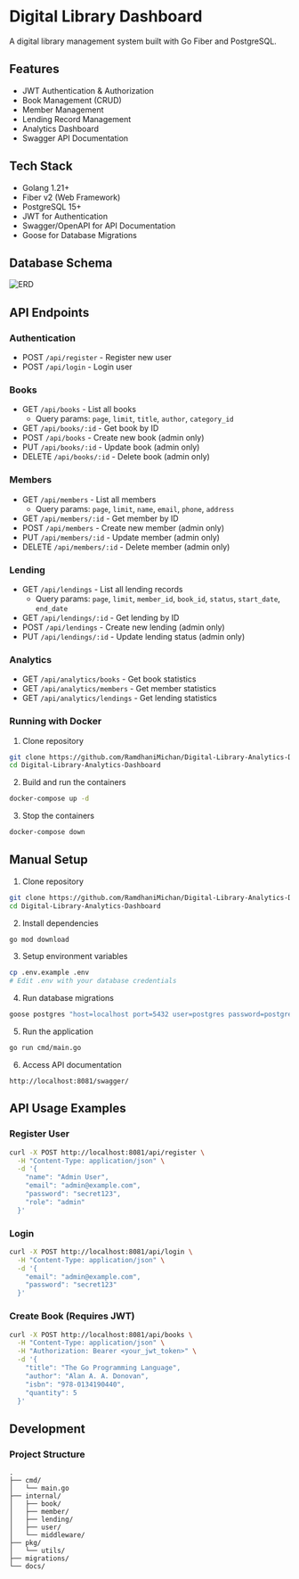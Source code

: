 # Digital Library Dashboard

A digital library management system built with Go Fiber and PostgreSQL.

## Features
- JWT Authentication & Authorization
- Book Management (CRUD)
- Member Management
- Lending Record Management
- Analytics Dashboard
- Swagger API Documentation

## Tech Stack
- Golang 1.21+
- Fiber v2 (Web Framework)
- PostgreSQL 15+
- JWT for Authentication
- Swagger/OpenAPI for API Documentation
- Goose for Database Migrations

## Database Schema
![ERD](https://res.cloudinary.com/dwckpepep/image/upload/v1752867380/Untitled_xlzk4c.png)

## API Endpoints

### Authentication
- POST `/api/register` - Register new user
- POST `/api/login` - Login user

### Books
- GET `/api/books` - List all books
  - Query params: `page`, `limit`, `title`, `author`, `category_id`
- GET `/api/books/:id` - Get book by ID
- POST `/api/books` - Create new book (admin only)
- PUT `/api/books/:id` - Update book (admin only)
- DELETE `/api/books/:id` - Delete book (admin only)

### Members
- GET `/api/members` - List all members
  - Query params: `page`, `limit`, `name`, `email`, `phone`, `address`
- GET `/api/members/:id` - Get member by ID
- POST `/api/members` - Create new member (admin only)
- PUT `/api/members/:id` - Update member (admin only)
- DELETE `/api/members/:id` - Delete member (admin only)

### Lending
- GET `/api/lendings` - List all lending records
  - Query params: `page`, `limit`, `member_id`, `book_id`, `status`, `start_date`, `end_date`
- GET `/api/lendings/:id` - Get lending by ID
- POST `/api/lendings` - Create new lending (admin only)
- PUT `/api/lendings/:id` - Update lending status (admin only)

### Analytics
- GET `/api/analytics/books` - Get book statistics
- GET `/api/analytics/members` - Get member statistics
- GET `/api/analytics/lendings` - Get lending statistics


### Running with Docker

1. Clone repository
```bash
git clone https://github.com/RamdhaniMichan/Digital-Library-Analytics-Dashboard
cd Digital-Library-Analytics-Dashboard
```

2. Build and run the containers
```bash
docker-compose up -d
```

3. Stop the containers
```bash
docker-compose down
```

## Manual Setup

1. Clone repository
```bash
git clone https://github.com/RamdhaniMichan/Digital-Library-Analytics-Dashboard
cd Digital-Library-Analytics-Dashboard
```

2. Install dependencies
```bash
go mod download
```

3. Setup environment variables
```bash
cp .env.example .env
# Edit .env with your database credentials
```

4. Run database migrations
```bash
goose postgres "host=localhost port=5432 user=postgres password=postgres dbname=digital_library sslmode=disable" up
```

5. Run the application
```bash
go run cmd/main.go
```

6. Access API documentation
```
http://localhost:8081/swagger/
```

## API Usage Examples

### Register User
```bash
curl -X POST http://localhost:8081/api/register \
  -H "Content-Type: application/json" \
  -d '{
    "name": "Admin User",
    "email": "admin@example.com",
    "password": "secret123",
    "role": "admin"
  }'
```

### Login
```bash
curl -X POST http://localhost:8081/api/login \
  -H "Content-Type: application/json" \
  -d '{
    "email": "admin@example.com",
    "password": "secret123"
  }'
```

### Create Book (Requires JWT)
```bash
curl -X POST http://localhost:8081/api/books \
  -H "Content-Type: application/json" \
  -H "Authorization: Bearer <your_jwt_token>" \
  -d '{
    "title": "The Go Programming Language",
    "author": "Alan A. A. Donovan",
    "isbn": "978-0134190440",
    "quantity": 5
  }'
```

## Development

### Project Structure
```
.
├── cmd/
│   └── main.go
├── internal/
│   ├── book/
│   ├── member/
│   ├── lending/
│   ├── user/
│   └── middleware/
├── pkg/
│   └── utils/
├── migrations/
└── docs/
```